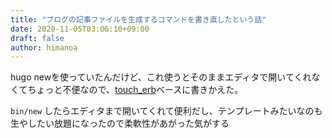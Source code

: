 ```yaml
---
title: "ブログの記事ファイルを生成するコマンドを書き直したという話"
date: 2020-11-05T03:06:10+09:00 
draft: false
author: himanoa
---
```


hugo newを使っていたんだけど、これ使うとそのままエディタで開いてくれなくてちょっと不便なので、[touch\_erb](https://github.com/himanoa/touch_erb)ベースに書きかえた。

`bin/new` したらエディタまで開いてくれて便利だし、テンプレートみたいなのも生やしたい放題になったので柔軟性があがった気がする
